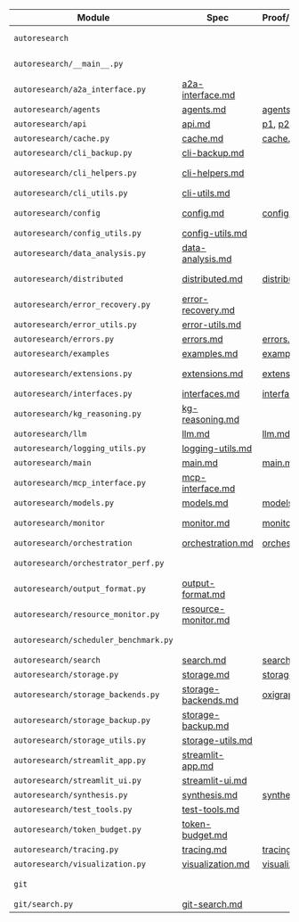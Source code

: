 | Module | Spec | Proof/Simulation | Status |
| --- | --- | --- | --- |
| `autoresearch` |  |  | Missing spec |
| `autoresearch/__main__.py` |  |  | Missing spec |
| `autoresearch/a2a_interface.py` | [a2a-interface.md](docs/specs/a2a-interface.md) |  | OK |
| `autoresearch/agents` | [agents.md](docs/specs/agents.md) | [agents.md](docs/algorithms/agents.md) | OK |
| `autoresearch/api` | [api.md](docs/specs/api.md) | [p1], [p2], [s1] | OK |
| `autoresearch/cache.py` | [cache.md](docs/specs/cache.md) | [cache.md](docs/algorithms/cache.md) | OK |
| `autoresearch/cli_backup.py` | [cli-backup.md](docs/specs/cli-backup.md) |  | OK |
| `autoresearch/cli_helpers.py` | [cli-helpers.md](docs/specs/cli-helpers.md) |  | Outdated spec |
| `autoresearch/cli_utils.py` | [cli-utils.md](docs/specs/cli-utils.md) |  | OK |
| `autoresearch/config` | [config.md](docs/specs/config.md) | [config.md](docs/algorithms/config.md) | Outdated spec |
| `autoresearch/config_utils.py` | [config-utils.md](docs/specs/config-utils.md) |  | OK |
| `autoresearch/data_analysis.py` | [data-analysis.md](docs/specs/data-analysis.md) |  | OK |
| `autoresearch/distributed` | [distributed.md](docs/specs/distributed.md) | [distributed.md](docs/algorithms/distributed.md) | Outdated spec |
| `autoresearch/error_recovery.py` | [error-recovery.md](docs/specs/error-recovery.md) |  | OK |
| `autoresearch/error_utils.py` | [error-utils.md](docs/specs/error-utils.md) |  | OK |
| `autoresearch/errors.py` | [errors.md](docs/specs/errors.md) | [errors.md](docs/algorithms/errors.md) | OK |
| `autoresearch/examples` | [examples.md](docs/specs/examples.md) | [examples.md](docs/algorithms/examples.md) | OK |
| `autoresearch/extensions.py` | [extensions.md](docs/specs/extensions.md) | [extensions.md](docs/algorithms/extensions.md) | Outdated spec |
| `autoresearch/interfaces.py` | [interfaces.md](docs/specs/interfaces.md) | [interfaces.md](docs/algorithms/interfaces.md) | OK |
| `autoresearch/kg_reasoning.py` | [kg-reasoning.md](docs/specs/kg-reasoning.md) |  | OK |
| `autoresearch/llm` | [llm.md](docs/specs/llm.md) | [llm.md](docs/algorithms/llm.md) | OK |
| `autoresearch/logging_utils.py` | [logging-utils.md](docs/specs/logging-utils.md) |  | OK |
| `autoresearch/main` | [main.md](docs/specs/main.md) | [main.md](docs/algorithms/main.md) | OK |
| `autoresearch/mcp_interface.py` | [mcp-interface.md](docs/specs/mcp-interface.md) |  | OK |
| `autoresearch/models.py` | [models.md](docs/specs/models.md) | [models.md](docs/algorithms/models.md) | OK |
| `autoresearch/monitor` | [monitor.md](docs/specs/monitor.md) | [monitor.md](docs/algorithms/monitor.md) | Outdated spec |
| `autoresearch/orchestration` | [orchestration.md](docs/specs/orchestration.md) | [orchestration.md](docs/algorithms/orchestration.md) | OK |
| `autoresearch/orchestrator_perf.py` |  |  | Missing spec |
| `autoresearch/output_format.py` | [output-format.md](docs/specs/output-format.md) |  | OK |
| `autoresearch/resource_monitor.py` | [resource-monitor.md](docs/specs/resource-monitor.md) |  | OK |
| `autoresearch/scheduler_benchmark.py` |  |  | Missing spec |
| `autoresearch/search` | [search.md](docs/specs/search.md) | [search.md](docs/algorithms/search.md) | OK |
| `autoresearch/storage.py` | [storage.md](docs/specs/storage.md) | [storage.md](docs/algorithms/storage.md) | OK |
| `autoresearch/storage_backends.py` | [storage-backends.md](docs/specs/storage-backends.md) | [oxigraph.md](docs/algorithms/oxigraph.md), [s2] | OK |
| `autoresearch/storage_backup.py` | [storage-backup.md](docs/specs/storage-backup.md) |  | OK |
| `autoresearch/storage_utils.py` | [storage-utils.md](docs/specs/storage-utils.md) |  | OK |
| `autoresearch/streamlit_app.py` | [streamlit-app.md](docs/specs/streamlit-app.md) |  | OK |
| `autoresearch/streamlit_ui.py` | [streamlit-ui.md](docs/specs/streamlit-ui.md) |  | OK |
| `autoresearch/synthesis.py` | [synthesis.md](docs/specs/synthesis.md) | [synthesis.md](docs/algorithms/synthesis.md) | OK |
| `autoresearch/test_tools.py` | [test-tools.md](docs/specs/test-tools.md) |  | OK |
| `autoresearch/token_budget.py` | [token-budget.md](docs/specs/token-budget.md) |  | OK |
| `autoresearch/tracing.py` | [tracing.md](docs/specs/tracing.md) | [tracing.md](docs/algorithms/tracing.md) | OK |
| `autoresearch/visualization.py` | [visualization.md](docs/specs/visualization.md) | [visualization.md](docs/algorithms/visualization.md) | OK |
| `git` |  |  | Missing spec |
| `git/search.py` | [git-search.md](docs/specs/git-search.md) |  | OK |
[p1]: docs/algorithms/api.md
[p2]: docs/algorithms/api-authentication.md
[s1]: scripts/api_auth_credentials_sim.py
[s2]: scripts/oxigraph_persistence_sim.py
